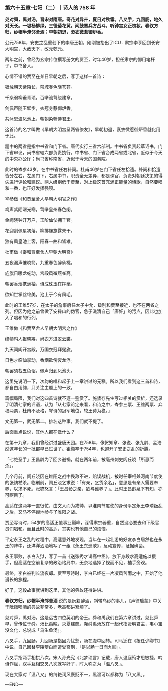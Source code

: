 ### 第六十五章·七阳（二）｜诗人的 758 年

**尧对舜，禹对汤，晋宋对隋唐。奇花对异卉，夏日对秋霜。八叉手，九回肠，地久对天长。一堤杨柳绿，三径菊花黄。闻鼓塞兵方战斗，听钟宫女正梳妆。春饮方归，纱帽半淹邻舍酒；早朝初退，衮衣微惹御炉香。**

公元758年，安史之乱重创下的李唐王朝，刚刚被抬出了ICU . 肃宗李亨回到长安大明宫，大赦天下，改元乾元。

两年之前，曾经为玄宗传位撰写册文的贾至，时年40岁，担任肃宗的御用笔杆子，中书舍人。

心情不错的贾至在某日早朝之后，写了这样一首诗：

银烛朝天紫陌长，禁城春色晓苍苍。

千条弱柳垂青琐，百啭流莺绕建章。

剑佩声随玉墀步，衣冠身惹御炉香。

共沐恩波凤池上，朝朝染翰侍君王。

这首诗的名字叫做《早朝大明宫呈两省僚友》，早朝初退，衮衣微惹御炉香就化用于此。

题中的两省是指中书省和门下省。唐代实行三省六部制。中书省负责起草诏书，门下省审议，尚书省辖六部负责执行。中书省、门下省合成两省或北省，近似于今天的中央办公厅；尚书省称南省，近似于今天的国务院。

此时的岑参43岁，在中书省任右补阙。杜甫46岁在门下省任左拾遗。补阙和拾遗皆分左右，左属门下，右属中书，职责全无差异，都是谏官，负责对朝廷决策的得失进行评论和建议。两人级别低于贾至，对上级这首充满正能量的诗歌，自然要唱和一番，也正好发挥强项。

岑参做《和贾至舍人早朝大明官之作》

鸡声紫陌曙光寒，莺啭皇州春色阑。

金阙晓钟开万户，玉阶仙仗拥千官。

花迎剑佩星初落，柳拂旌旗露未干。

独有凤皇池上客，阳春一曲和皆难。

杜甫做《奉和贾至舍人早朝大明宫》

五夜漏声催晓箭，九重春色醉仙桃。

旌旗日暖龙蛇动，宫殿风微燕雀高。

朝罢香烟携满袖，诗成珠玉在挥毫。

欲知世掌丝纶美，池上于今有凤毛。

此时的王维57岁，在太子的詹事府任太子中允，级别和贾至接近，也不在两省之列。但因为他之前曾做了安禄山的伪官，急于洗清自己「唐奸」的污点，因此也加入了唱和的行列。

王维做《和贾至舍人早朝大明宫之作》

绛帻鸡人报晓筹，尚衣方进翠云裘。

九天阊阖开宫殿，万国衣冠拜冕旒。

日色才临仙掌动，香烟欲傍衮龙浮。

朝罢须裁五色诏，佩声归到凤池头。

这里先说明一下，次韵的唱和起于上一章讲过的元稹。所以我们看到这三首和诗，都自由用韵，只关注主题上的一致。

篇幅局限，我们对这四首诗就不逐一鉴赏了。施蛰存先生写过相关的赏析，还选录了明清七家的评语，认为「从七家论定来看，和诗之中，岑参三票、王维两票、弃权两票，杜甫不及格，岑诗的冠军地位，较王诗为稳。」

文无第一，武无第二。排名这种事，我们就不提了。

后面重点说说，其他人都在做什么？

在第十九章，我们曾经讲过盛唐天团。在758年，像贺知章、张说、张九龄、孟浩然这年长的一批都早已过世了。崔颢卒于754年，也避开了安史之乱的折腾。

「七绝圣手」王昌龄为了回乡避祸，就在两年前，被亳州刺史闾丘晓「所忌而杀」。

几个月前，闾丘晓因在睢阳之战中畏敌不进，贻误战机，被时任宰相兼河南节度使的张镐杖杀。临刑前，闾丘晓乞求说：「有亲，乞贷余名」，意思是有亲人需要奉养，以求不死。张镐怒言：「王昌龄之亲，欲与谁养？」。此时王昌龄泉下有知，亦可瞑目了。

高适在这两年一直很忙，由文人而为戎帅，以淮南节度使的身份平定永王李璘叛乱之后，又马不停蹄地参与了睢阳之战。

贾至写诗时，54岁的高适正值事业巅峰，深得肃宗器重，自然没必要去和下级官员们唱和。而且此时的高适，其实也有他自己的烦恼。

平定永王之乱的过程中，高适意外地发现，当年在一起壮游的好友李白居然也在永王的阵中，还洋洋洒洒地写了一组《永王东巡歌》，反动宣传，证据确凿。

永王事败，李白入狱，写了一首《送张秀才谒高中丞》，放下身段求高适施以援手，但高适在空前复杂的政治格局中，无奈地选择了视而不见，袖手旁观。

最终，李白被判长流夜郎。贾至写诗时，李白已经在一片凄风苦雨之中，开始了他漫长的旅程。

好了，这段故事就讲到这里，其他的典故还得讲讲。

**春饮方归，纱帽半淹邻舍酒** 说的是阮籍醉酒，斜带乌纱的事儿，《声律启蒙》中关于阮籍喝酒的典故非常多，老高都讲絮烦了。

尧对舜，禹对汤。这是远古四位英明的帝王。舜和禹我们在第六章讲过，尧比舜早，曾传位于舜。汤比禹晚，灭夏建商。尧舜禹汤放在一起代指贤明君主，韦小宝没文化，总说成「鸟生鱼汤」。

八叉手，九回肠。九回肠是指因为忧愁，肠在腹中回转。司马迁在《报任少卿书》中说，自己因替李陵辩白而遭受宫刑，「是以肠一日而九回」。

八叉手指两手相拱八次。宋人孙光宪《北梦琐言》记载，唐人温庭筠才思敏捷，吟诗作赋，双手互相交叉八次就写好了，时人称之为「温八叉」。

现在大家对「温八叉」的绮艳词风褒贬不一，黑温可以都称为「八叉黑」。

—END—

